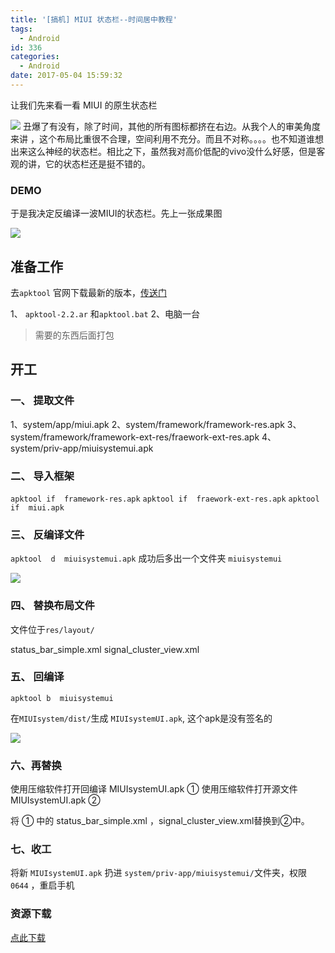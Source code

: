 ```yaml
---
title: '[搞机] MIUI 状态栏--时间居中教程'
tags:
  - Android
id: 336
categories:
  - Android
date: 2017-05-04 15:59:32
---
```


让我们先来看一看 MIUI 的原生状态栏

![](http://oic1wftgk.bkt.clouddn.com/wp-content/uploads/000.png)
丑爆了有没有，除了时间，其他的所有图标都挤在右边。从我个人的审美角度来讲 ，这个布局比重很不合理，空间利用不充分。而且不对称。。。。也不知道谁想出来这么神经的状态栏。相比之下，虽然我对高价低配的vivo没什么好感，但是客观的讲，它的状态栏还是挺不错的。

### DEMO

于是我决定反编译一波MIUI的状态栏。先上一张成果图

![](http://oic1wftgk.bkt.clouddn.com/wp-content/uploads/005.png)

## 准备工作

去`apktool` 官网下载最新的版本，[传送门](https://ibotpeaches.github.io/Apktool/ "传送门")

1、 `apktool-2.2.ar` 和`apktool.bat`
2、电脑一台

> 需要的东西后面打包

## 开工

### 一、 提取文件

1、system/app/miui.apk
2、system/framework/framework-res.apk
3、system/framework/framework-ext-res/fraework-ext-res.apk
4、system/priv-app/miuisystemui.apk

### 二、 导入框架

`apktool if  framework-res.apk`
`apktool if  fraework-ext-res.apk`
`apktool if  miui.apk`

### 三、 反编译文件

`apktool  d  miuisystemui.apk`
成功后多出一个文件夹  `miuisystemui`

![](http://oic1wftgk.bkt.clouddn.com/wp-content/uploads/002.jpg)

### 四、 替换布局文件

文件位于`res/layout/`

status_bar_simple.xml
signal_cluster_view.xml

### 五、 回编译

`apktool b  miuisystemui`

在`MIUIsystem/dist/`生成  `MIUIsystemUI.apk`, 这个apk是没有签名的

![](http://oic1wftgk.bkt.clouddn.com/wp-content/uploads/003.jpg)

### 六、再替换

使用压缩软件打开回编译  MIUIsystemUI.apk   ①
使用压缩软件打开源文件  MIUIsystemUI.apk   ②

将 ① 中的 status_bar_simple.xml ，signal_cluster_view.xml替换到②中。

### 七、收工

将新 `MIUIsystemUI.apk`  扔进 `system/priv-app/miuisystemui/`文件夹，权限 `0644` ，重启手机

### 资源下载

[点此下载](http://wwwcodexzcn-10039191.cossh.myqcloud.com/MIUI%E6%97%B6%E9%97%B4%E5%B1%85%E4%B8%AD_byCL.zip)
